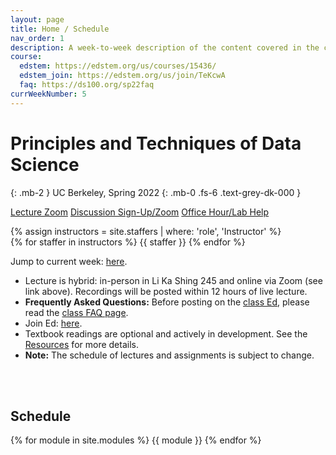 ```yaml
---
layout: page
title: Home / Schedule
nav_order: 1
description: A week-to-week description of the content covered in the course.
course:
  edstem: https://edstem.org/us/courses/15436/
  edstem_join: https://edstem.org/us/join/TeKcwA
  faq: https://ds100.org/sp22faq
currWeekNumber: 5
---
```


# Principles and Techniques of Data Science

{: .mb-2 }
UC Berkeley, Spring 2022
{: .mb-0 .fs-6 .text-grey-dk-000 }

<p>
<a href="https://edstem.org/us/courses/15436/discussion/1004495" class="btn btn-blue">Lecture Zoom</a>
<a href="https://edstem.org/us/courses/15436/discussion/1021263" class="btn btn-purple">Discussion Sign-Up/Zoom</a>
<a href="{{site.baseurl}}/calendar" class="btn btn-green">Office Hour/Lab Help</a>
</p>

<div>
{% assign instructors = site.staffers | where: 'role', 'Instructor' %}
<div class="role">
  {% for staffer in instructors %}
  {{ staffer }}
  {% endfor %}
</div>
</div>

Jump to current week: [here](#week-{{page.currWeekNumber}}).

+ Lecture is hybrid: in-person in Li Ka Shing 245 and online via Zoom (see link above). Recordings will be posted within 12 hours of live lecture.
+ **Frequently Asked Questions:** Before posting on the [class Ed]({{page.course.edstem}}), please read the [class FAQ page]({{page.course.faq}}).
+ Join Ed: [here]({{page.course.edstem_join}}).
+ Textbook readings are optional and actively in development. See the [Resources]({{site.baseurl}}/resources/#textbook) for more details.
+ **Note:** The schedule of lectures and assignments is subject to change.

<br><br>

<a name="schedule"></a>
## Schedule

{% for module in site.modules %}
<a name="week-{{module.weekNumber}}"></a>
{{ module }}
{% endfor %}
